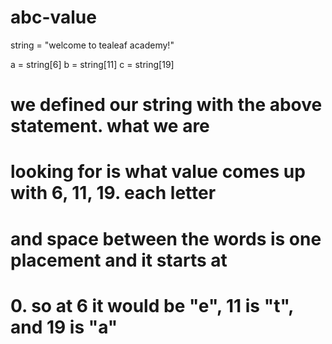 abc-value
=========
string = "welcome to tealeaf academy!"

a = string[6]
b = string[11]
c = string[19]

# we defined our string with the above statement. what we are
# looking for is what value comes up with 6, 11, 19. each letter
# and space between the words is one placement and it starts at
# 0. so at 6 it would be "e", 11 is "t", and 19 is "a"
